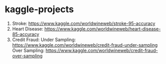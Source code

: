 # kaggle-projects

1. Stroke: https://www.kaggle.com/worldwineweb/stroke-95-accuracy
2. Heart Disease: https://www.kaggle.com/worldwineweb/heart-disease-85-accuracy
3. Credit Fraud: 
   Under Sampling: https://www.kaggle.com/worldwineweb/credit-fraud-under-sampling
   Over Sampling: https://www.kaggle.com/worldwineweb/credit-fraud-over-sampling
   
